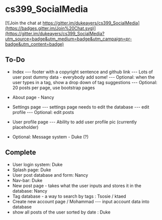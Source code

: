 # cs399_SocialMedia

[![Join the chat at https://gitter.im/dukeayers/cs399_SocialMedia](https://badges.gitter.im/Join%20Chat.svg)](https://gitter.im/dukeayers/cs399_SocialMedia?utm_source=badge&utm_medium=badge&utm_campaign=pr-badge&utm_content=badge)

To-Do
-----
- Index
--- footer with a copyright sentence and github link
--- Lots of user post dummy data - everybody add some!
--- Optional: when the user types in a tag, show a drop down of tag suggestions
--- Optional: 20 posts per page, use bootstrap pages

- About page - Nancy

- Settings page
--- settings page needs to edit the database
--- edit profile 
--- Optional: edit posts

- User profile page
--- Ability to add user profile pic (currently placeholder)

- Optional: Message system - Duke (?) 

Complete
--------
- User login system: Duke
- Splash page: Duke
- User post database and form: Nancy
- Nav-bar: Duke
- New post page - takes what the user inputs and stores it in the database: Nancy 
- Tag database - a way to search by tags : Tsosie / ktaed
- Create new account page / Mohammad
--- input account data into database
- show all posts of the user sorted by date : Duke